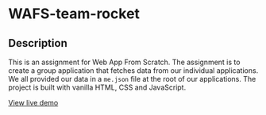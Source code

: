 # WAFS-team-rocket

## Description

This is an assignment for Web App From Scratch. The assignment is to create a group application that fetches data from our individual applications. We all provided our data in a `me.json` file at the root of our applications. The project is built with vanilla HTML, CSS and JavaScript.

[View live demo](https://mtdvlpr.github.io/WAFS-team-rocket/)
